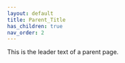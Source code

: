 ```yaml
---
layout: default
title: Parent_Title
has_children: true
nav_order: 2
---
```


This is the leader text of a parent page.
